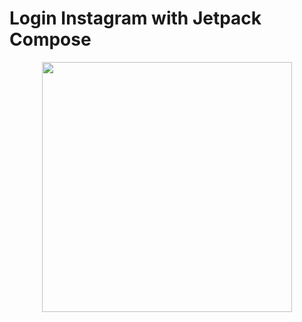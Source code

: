 # Login Instagram with Jetpack Compose

<p align="center">
  <img src="https://user-images.githubusercontent.com/93212523/189467531-98b977ca-e697-490f-a1f5-effdf802befc.gif" width="400" />
</p>
